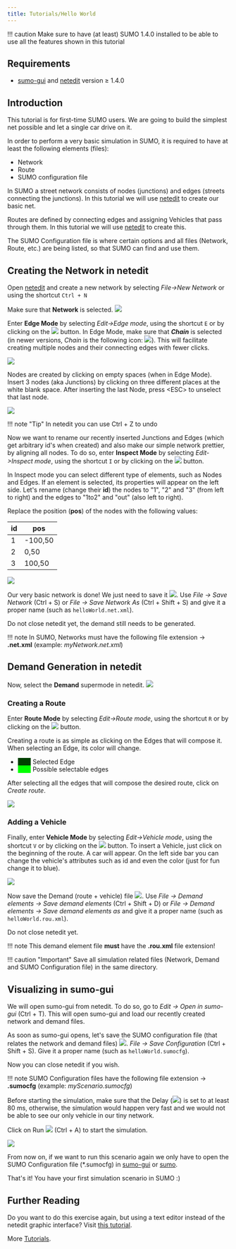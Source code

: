```yaml
---
title: Tutorials/Hello World
---
```


!!! caution
    Make sure to have (at least) SUMO 1.4.0 installed to be able to use all the features shown in this tutorial

## Requirements

- [sumo-gui](../sumo-gui.md) and [netedit](../netedit.md) version ≥ 1.4.0

## Introduction

This tutorial is for first-time SUMO users. We are going to build the
simplest net possible and let a single car drive on it.

In order to perform a very basic simulation in SUMO, it is required to have at least the following elements (files):

- Network
- Route
- SUMO configuration file

In SUMO a street network consists of nodes
(junctions) and edges (streets connecting the junctions). In this tutorial we will use [netedit](../netedit.md) to create our basic net.

Routes are defined by connecting edges and assigning Vehicles that pass through them. In this tutorial we will use [netedit](../netedit.md) to create this.

The SUMO Configuration file is where certain options and all files (Network, Route, etc.) are being listed, so that SUMO can find and use them.

## Creating the Network in netedit

Open [netedit](../netedit.md) and create a new network by selecting *File-\>New Network* or using the shortcut `Ctrl + N`


Make sure that **Network** is selected.
![](../images/neteditNetworkMode.png)

Enter **Edge Mode** by selecting *Edit-\>Edge mode*, using the shortcut `E` or by clicking on the ![](../images/ModeCreateEdge.gif) button.
In Edge Mode, make sure that ***Chain*** is selected (in newer versions, *Chain* is the following icon: ![](../images/checkbox_chain.png)). This will facilitate creating multiple nodes and their connecting edges with fewer clicks.

![](../images/neteditChainSelected.png)

Nodes are created by clicking on empty spaces (when in Edge Mode). Insert 3 nodes (aka Junctions) by clicking on three different places at the white blank space.
After inserting the last Node, press <ESC\> to unselect that last node.

![](../images/HelloWorld_1.gif)

!!! note "Tip"
    In netedit you can use Ctrl + Z to undo


Now we want to rename our recently inserted Junctions and Edges (which get arbitrary id's when created) and also make our simple network prettier, by aligning all nodes.
To do so, enter **Inspect Mode** by selecting *Edit-\>Inspect mode*, using the shortcut `I` or by clicking on the ![](../images/ModeInspect.gif) button.

In Inspect mode you can select different type of elements, such as Nodes and Edges. If an element is selected, its properties will appear on the left side.
Let's rename (change their **id**) the nodes to "1", "2" and "3" (from left to right) and the edges to "1to2" and "out" (also left to right).

Replace the position (**pos**) of the nodes with the following values:

| id | pos     |
|----|---------|
| 1  | -100,50 |
| 2  | 0,50    |
| 3  | 100,50  |

![](../images/HelloWorld_2.gif)

Our very basic network is done! We just need to save it ![](../images/Save.gif). Use *File -\> Save Network* (Ctrl + S) or *File -\> Save Network As* (Ctrl + Shift + S) and give it a proper name (such as `helloWorld.net.xml`).

Do not close netedit yet, the demand still needs to be generated.

!!! note
    In SUMO, Networks must have the following file extension -> **.net.xml** (example: *myNetwork.net.xml*)



## Demand Generation in netedit

Now, select the **Demand** supermode in netedit.
![](../images/neteditDemandMode.png)

### Creating a Route

Enter **Route Mode** by selecting *Edit-\>Route mode*, using the shortcut `R` or by clicking on the ![](../images/Route.gif) button.

Creating a route is as simple as clicking on the Edges that will compose it. When selecting an Edge, its color will change.

- <span style="color:#004000; background:#004000">FOO</span> Selected Edge
- <span style="color:#00ff00; background:#00ff00">FOO</span> Possible selectable edges

After selecting all the edges that will compose the desired route, click on *Create route*.

![](../images/HelloWorld_3.gif)

### Adding a Vehicle

Finally, enter **Vehicle Mode** by selecting *Edit-\>Vehicle mode*, using the shortcut `V` or by clicking on the ![](../images/Vehicle.gif) button.
To insert a Vehicle, just click on the beginning of the route. A car will appear. On the left side bar you can change the vehicle's attributes such as id and even the color (just for fun change it to blue).

![](../images/HelloWorld_4.gif)

Now save the Demand (route + vehicle) file ![](../images/Save.gif).
Use *File -\> Demand elements -\> Save demand elements* (Ctrl + Shift + D) or *File -\> Demand elements -\> Save demand elements as* and give it a proper name (such as `helloWorld.rou.xml`).

Do not close netedit yet.

!!! note
    This demand element file **must** have the **.rou.xml** file extension!

!!! caution "Important"
    Save all simulation related files (Network, Demand and SUMO Configuration file) in the same directory.

## Visualizing in sumo-gui

We will open sumo-gui from netedit. To do so, go to *Edit -\> Open in sumo-gui* (Ctrl + T). This will open sumo-gui and load our recently created network and demand files.

As soon as sumo-gui opens, let's save the SUMO configuration file (that relates the network and demand files) ![](../images/Save.gif).
*File -\> Save Configuration* (Ctrl + Shift + S). Give it a proper name (such as `helloWorld.sumocfg`).

Now you can close netedit if you wish.

!!! note
    SUMO Configuration files have the following file extension -> **.sumocfg** (example: *myScenario.sumocfg*)

Before starting the simulation, make sure that the Delay (![](../images/Delay.png)) is set to at least 80 ms, otherwise, the simulation would happen very fast and we would not be able to see our only vehicle in our tiny network.

Click on Run ![](../images/Play.gif) (Ctrl + A) to start the simulation.

![](../images/HelloWorld_5.gif)

From now on, if we want to run this scenario again we only have to open the SUMO Configuration file (*.sumocfg) in [sumo-gui](../sumo-gui.md) or [sumo](../sumo.md).

That's it! You have your first simulation scenario in SUMO :)

## Further Reading

Do you want to do this exercise again, but using a text editor instead of the netedit graphic interface? Visit [this tutorial](../Tutorials/Hello_SUMO.md).

More [Tutorials](../Tutorials.md).
